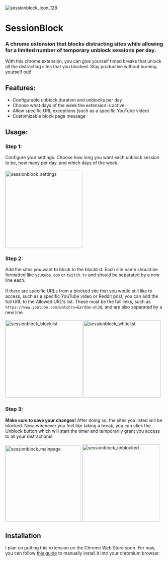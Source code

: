 ![sessionblock_icon_128](https://github.com/user-attachments/assets/40e87bf8-9ee8-455e-ac0f-9f94fd5ba1bb)
# SessionBlock
### A chrome extension that blocks distracting sites while allowing for a limited number of temporary unblock sessions per day.

With this chrome extension, you can give yourself timed breaks that unlock all the distracting sites that you blocked. Stay productive without burning yourself out!

## Features:
* Configurable unblock duration and unblocks per day
* Choose what days of the week the extension is active
* Allow specific URL exceptions (such as a specific YouTube video)
* Customizable block page message

## Usage:
### Step 1:
Configure your settings. Choose how long you want each unblock session to be, how many per day, and which days of the week.
<br/>
<br/>
<img width="245" alt="sessionblock_settings" src="https://github.com/user-attachments/assets/30a6f68f-3c20-4c23-b8c7-b3fff5d8372e"/>

### Step 2:
Add the sites you want to block to the blocklist. Each site name should be formatted like  `youtube.com` or `twitch.tv` and should be separated by a new line each.
<br/>
<br/>
If there are specific URLs from a blocked site that you would still like to access, such as a specific YouTube video or Reddit post, you can add the full URL to the Allowed URL's list. These must be the full links, such as `https://www.youtube.com/watch?v=EerdGm-ehJQ`, and are also separated by a new line.
<br/>
<br/>
<img width="245" alt="sessionblock_blocklist" src="https://github.com/user-attachments/assets/6c1d243f-2da5-4693-9827-5737e9a1f557" />
<img width="245" alt="sessionblock_whitelist" src="https://github.com/user-attachments/assets/829bebe6-c783-400c-bd8b-5c8e82cb90c8" />

### Step 3:
**Make sure to save your changes!** After doing so, the sites you listed will be blocked. Now, whenever you feel like taking a break, you can click the Unblock button which will start the timer and temporarily grant you access to all your distractions!
<br/>
<br/>
<img width="241" alt="sessionblock_mainpage" src="https://github.com/user-attachments/assets/1f2b47a2-593b-41df-a944-36ec3d6e75a2" />
<img width="245" alt="sessionblock_unblocked" src="https://github.com/user-attachments/assets/8b003329-c7ea-47f9-861e-03f6760b658f" />

## Installation
I plan on putting this extension on the Chrome Web Store soon. For now, you can follow <a href="https://bashvlas.com/blog/install-chrome-extension-in-developer-mode" target="_blank">this guide<a> to manually install it into your chromium browser.

